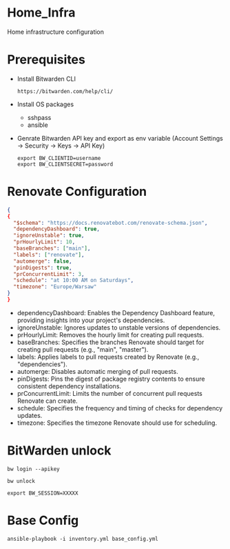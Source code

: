 # Home_Infra
Home infrastructure configuration

# Prerequisites

- Install Bitwarden CLI

    `https://bitwarden.com/help/cli/`

- Install OS packages
    - sshpass
    - ansible

- Genrate Bitwarden API key and export as env variable (Account Settings -> Security -> Keys -> API Key)
    ```
    export BW_CLIENTID=username
    export BW_CLIENTSECRET=password
    ```

# Renovate Configuration

```json
{
{
  "$schema": "https://docs.renovatebot.com/renovate-schema.json",
  "dependencyDashboard": true,
  "ignoreUnstable": true,
  "prHourlyLimit": 10,
  "baseBranches": ["main"],
  "labels": ["renovate"],
  "automerge": false,
  "pinDigests": true,
  "prConcurrentLimit": 3,
  "schedule": "at 10:00 AM on Saturdays",
  "timezone": "Europe/Warsaw"
}
}
```

- dependencyDashboard:  Enables the Dependency Dashboard feature, providing insights into your project's dependencies.
- ignoreUnstable: Ignores updates to unstable versions of dependencies.
- prHourlyLimit: Removes the hourly limit for creating pull requests.
- baseBranches: Specifies the branches Renovate should target for creating pull requests (e.g., "main", "master").
- labels: Applies labels to pull requests created by Renovate (e.g., "dependencies").
- automerge: Disables automatic merging of pull requests.
- pinDigests: Pins the digest of package registry contents to ensure consistent dependency installations.
- prConcurrentLimit: Limits the number of concurrent pull requests Renovate can create.
- schedule: Specifies the frequency and timing of checks for dependency updates.
- timezone: Specifies the timezone Renovate should use for scheduling.

# BitWarden unlock

```
bw login --apikey
```

```
bw unlock
```

```
export BW_SESSION=XXXXX
```

# Base Config

```
ansible-playbook -i inventory.yml base_config.yml 
```
